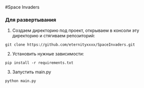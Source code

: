 #Space Invaders

### Для развертывания
1. Создаем директорию под проект, открываем в консоли эту директорию и стягиваем репозиторий:
```
git clone https://github.com/eternityxxxx/SpaceInvaders.git
```
2. Установить нужные зависимости:
```
pip install -r requirements.txt
```
3. Запустить main.py
```
python main.py
```
